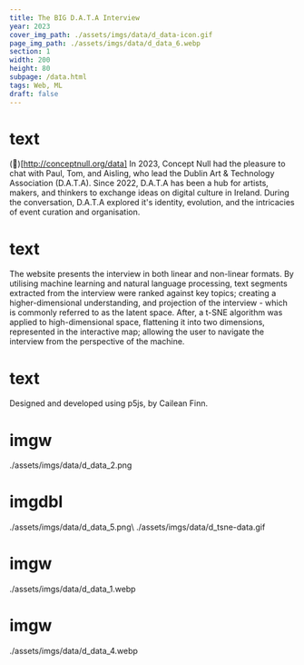 ```yaml
---
title: The BIG D.A.T.A Interview
year: 2023
cover_img_path: ./assets/imgs/data/d_data-icon.gif
page_img_path: ./assets/imgs/data/d_data_6.webp
section: 1
width: 200
height: 80
subpage: /data.html
tags: Web, ML
draft: false
---
```


# text
(🔗)[http://conceptnull.org/data] In 2023, Concept Null had the pleasure to chat with Paul, Tom, and Aisling, who lead the Dublin Art & Technology Association (D.A.T.A). Since 2022, D.A.T.A has been a hub for artists, makers, and thinkers to exchange ideas on digital culture in Ireland. During the conversation, D.A.T.A explored it's identity, evolution, and the intricacies of event curation and organisation. 
# text
The website presents the interview in both linear and non-linear formats. By utilising machine learning and natural language processing, text segments extracted from the interview were ranked against key topics; creating a higher-dimensional understanding, and projection of the interview - which is commonly referred to as the latent space. After, a t-SNE algorithm was applied to high-dimensional space, flattening it into two dimensions, represented in the interactive map; allowing the user to navigate the interview from the perspective of the machine.
# text
Designed and developed using p5js, by Cailean Finn.
# imgw
./assets/imgs/data/d_data_2.png
# imgdbl
./assets/imgs/data/d_data_5.png\ ./assets/imgs/data/d_tsne-data.gif
# imgw
./assets/imgs/data/d_data_1.webp
# imgw
./assets/imgs/data/d_data_4.webp